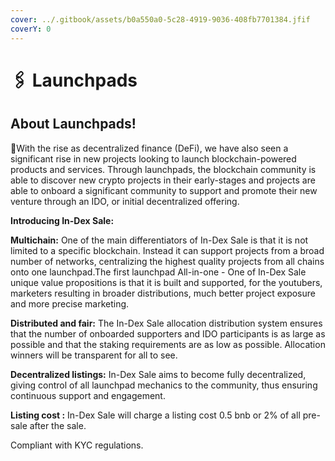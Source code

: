 ```yaml
---
cover: ../.gitbook/assets/b0a550a0-5c28-4919-9036-408fb7701384.jfif
coverY: 0
---
```


# 🖇 Launchpads

## About Launchpads!

:clap:With the rise as decentralized finance (DeFi), we have also seen a significant rise in new projects looking to launch blockchain-powered products and services. Through launchpads, the blockchain community is able to discover new crypto projects in their early-stages and projects are able to onboard a significant community to support and promote their new venture through an IDO, or initial decentralized offering.

**Introducing In-Dex Sale:**

**Multichain:** One of the main differentiators of In-Dex Sale is that it is not limited to a specific blockchain. Instead it can support projects from a broad number of networks, centralizing the highest quality projects from all chains onto one launchpad.The first launchpad All-in-one - One of In-Dex Sale unique value propositions is that it is built and supported, for the youtubers, marketers resulting in broader distributions, much better project exposure and more precise marketing.

**Distributed and fair:** The In-Dex Sale allocation distribution system ensures that the number of onboarded supporters and IDO participants is as large as possible and that the staking requirements are as low as possible. Allocation winners will be transparent for all to see.

**Decentralized listings:** In-Dex Sale aims to become fully decentralized, giving control of all launchpad mechanics to the community, thus ensuring continuous support and engagement.

**Listing cost :** In-Dex Sale will charge a listing cost 0.5 bnb or 2% of all pre-sale after the sale.

Compliant with KYC regulations.
